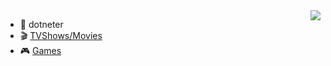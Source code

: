 <img align="right" src="https://github-readme-stats.vercel.app/api?username=Sunhelter&show_icons=true&icon_color=CE1D2D&text_color=718096&bg_color=00000000&hide_title=true&hide_border=true&count_private=true" />

- 📌 dotneter
- 🎬 [TVShows/Movies](https://trakt.tv/users/sunhelter)
- 🎮 [Games](https://www.exophase.com/user/Sunhelter/)
